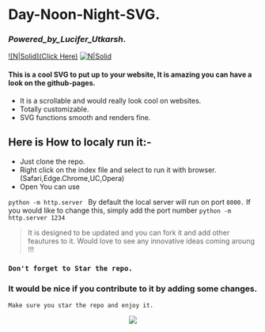 # Day-Noon-Night-SVG.
### _Powered_by_Lucifer_Utkarsh_.
[![N|Solid](Click Here)](https://luciferutkarsh.github.io/Day-Noon-Night-SVG/)
[![N|Solid](https://img.shields.io/badge/Powered%20by-LuciferUtkarsh-green)](https://www.luciferutkarsh.ml/)

#### This is a cool SVG to put up to your website, It is amazing you can have a look on the github-pages.
- It is a scrollable and would really look cool on websites.
- Totally customizable.
- SVG functions smooth and renders fine.

## Here is How to localy run it:-
- Just clone the repo.
- Right click on the index file and select to run it with browser.(Safari,Edge.Chrome,UC,Opera)
- Open You can use 

```python -m http.server ```
By default the local server will run on port ```8000.``` If you would like to change this, simply add the port number
```python -m http.server 1234```


> It is designed to be updated and you can fork it and 
add other feautures to  it. 
Would love to see any innovative ideas coming aroung !!!
### ```Don't forget to Star the repo.```
### It would be nice if you contribute to it by adding some changes.
    Make sure you star the repo and enjoy it.
<div style="text-align:center"><img src="https://upload.wikimedia.org/wikipedia/commons/thumb/e/e0/SNice.svg/220px-SNice.svg.png" /></div>
